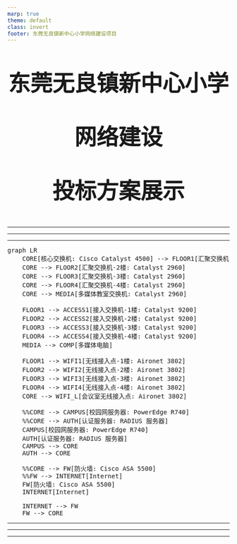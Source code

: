 ```yaml
---
marp: true
theme: default
class: invert
footer: 东莞无良镇新中心小学网络建设项目
---
```

<!-- Add this anywhere in your Markdown file -->
<script type="module">
  import mermaid from 'https://cdn.jsdelivr.net/npm/mermaid@10/dist/mermaid.esm.min.mjs';
  mermaid.initialize({ startOnLoad: true });
</script>

<p align="center">
  <div style="text-align: center;">
  <p style="font-size: 50px; font-weight: bold;">东莞无良镇新中心小学</p>
  <p style="font-size: 50px; font-weight: bold;">网络建设</p>
  <p style="font-size: 50px; font-weight: bold;">投标方案展示</p>
  </div>
</p>

---

<!-- _header: 作案团伙 -->


---

<!-- _header: 方案简介 -->


---

<!-- _header: 拓扑结构设计 -->

<pre class="mermaid">
graph LR
    CORE[核心交换机: Cisco Catalyst 4500] --> FLOOR1[汇聚交换机-1楼: Catalyst 2960]
    CORE --> FLOOR2[汇聚交换机-2楼: Catalyst 2960]
    CORE --> FLOOR3[汇聚交换机-3楼: Catalyst 2960]
    CORE --> FLOOR4[汇聚交换机-4楼: Catalyst 2960]
    CORE --> MEDIA[多媒体教室交换机: Catalyst 2960]

    FLOOR1 --> ACCESS1[接入交换机-1楼: Catalyst 9200]
    FLOOR2 --> ACCESS2[接入交换机-2楼: Catalyst 9200]
    FLOOR3 --> ACCESS3[接入交换机-3楼: Catalyst 9200]
    FLOOR4 --> ACCESS4[接入交换机-4楼: Catalyst 9200]
    MEDIA --> COMP[多媒体电脑]
    
    FLOOR1 --> WIFI1[无线接入点-1楼: Aironet 3802]
    FLOOR2 --> WIFI2[无线接入点-2楼: Aironet 3802]
    FLOOR3 --> WIFI3[无线接入点-3楼: Aironet 3802]
    FLOOR4 --> WIFI4[无线接入点-4楼: Aironet 3802]
    CORE --> WIFI_L[会议室无线接入点: Aironet 3802]

    %%CORE --> CAMPUS[校园网服务器: PowerEdge R740]
    %%CORE --> AUTH[认证服务器: RADIUS 服务器]
    CAMPUS[校园网服务器: PowerEdge R740]
    AUTH[认证服务器: RADIUS 服务器]
    CAMPUS --> CORE
    AUTH --> CORE

    %%CORE --> FW[防火墙: Cisco ASA 5500]
    %%FW --> INTERNET[Internet]
    FW[防火墙: Cisco ASA 5500]
    INTERNET[Internet]

    INTERNET --> FW
    FW --> CORE
</pre>

---

<!-- _header: 设备选择 -->

---

<!-- _header: 项目报价 -->

---

